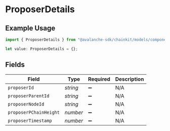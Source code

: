 # ProposerDetails

## Example Usage

```typescript
import { ProposerDetails } from "@avalanche-sdk/chainkit/models/components";

let value: ProposerDetails = {};
```

## Fields

| Field                  | Type                   | Required               | Description            |
| ---------------------- | ---------------------- | ---------------------- | ---------------------- |
| `proposerId`           | *string*               | :heavy_minus_sign:     | N/A                    |
| `proposerParentId`     | *string*               | :heavy_minus_sign:     | N/A                    |
| `proposerNodeId`       | *string*               | :heavy_minus_sign:     | N/A                    |
| `proposerPChainHeight` | *number*               | :heavy_minus_sign:     | N/A                    |
| `proposerTimestamp`    | *number*               | :heavy_minus_sign:     | N/A                    |